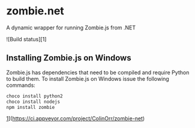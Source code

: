 # zombie.net
A dynamic wrapper for running Zombie.js from .NET

![Build status][1]

## Installing Zombie.js on Windows
Zombie.js has dependencies that need to be compiled and require Python to build
them.  To install Zombie.js on Windows issue the following commands:

```bash
choco install python2
choco install nodejs
npm install zombie
```

[1](https://ci.appveyor.com/api/projects/status/ba0wcbvar1vo5voy?svg=true)](https://ci.appveyor.com/project/ColinOrr/zombie-net)
